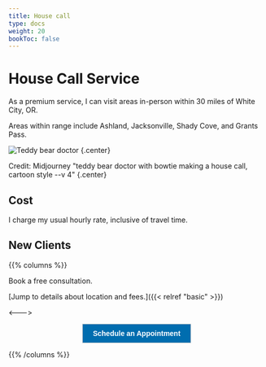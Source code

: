 ```yaml
---
title: House call
type: docs
weight: 20
bookToc: false
---
```


# House Call Service

As a premium service, I can visit areas in-person within 30 miles of White City, OR.

Areas within range include Ashland, Jacksonville, Shady Cove, and Grants Pass.

![Teddy bear doctor](teddy-bear.webp)
{.center}

Credit: Midjourney "teddy bear doctor with bowtie making a house call, cartoon style --v 4"
{.center}

## Cost

I charge my usual hourly rate, inclusive of travel time.

## New Clients

{{% columns %}}

Book a free consultation.

[Jump to details about location and fees.]({{< relref "basic"  >}})

<--->

<center>
<!-- ScheduleOnce button START -->
<button id="SOIBTN_jpintro" style="background: #006DAF; color: #ffffff; padding: 10px 20px; border: 1px solid #c8c8c8; font: bold 14px Arial; cursor: pointer;" data-height="580" data-psz="00" data-so-page="jpintro" data-delay="1">Schedule an Appointment</button>
<script type="text/javascript" src="https://cdn.oncehub.com/mergedjs/so.js"></script>
<!-- ScheduleOnce button END -->
</center>

{{% /columns %}}
